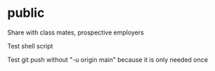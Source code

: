 # public
Share with class mates, prospective employers

Test shell script

Test git push without "-u origin main" because it is only needed once

